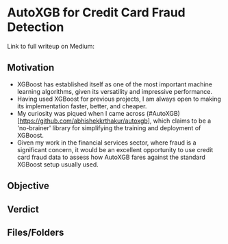 # AutoXGB for Credit Card Fraud Detection

Link to full writeup on Medium: 

## Motivation
- XGBoost has established itself as one of the most important machine learning algorithms, given its versatility and impressive performance. 
- Having used XGBoost for previous projects, I am always open to making its implementation faster, better, and cheaper. 
- My curiosity was piqued when I came across (#AutoXGB)[https://github.com/abhishekkrthakur/autoxgb], which claims to be a 'no-brainer' library for simplifying the training and deployment of XGBoost. 
- Given my work in the financial services sector, where fraud is a significant concern, it would be an excellent opportunity to use credit card fraud data to assess how AutoXGB fares against the standard XGBoost setup usually used.


## Objective

## Verdict

## Files/Folders
